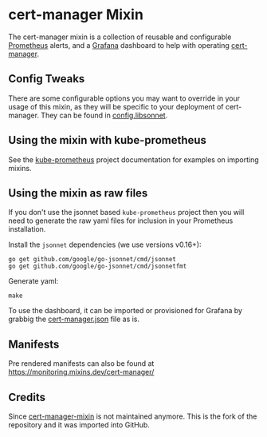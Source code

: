 # cert-manager Mixin

The cert-manager mixin is a collection of reusable and configurable [Prometheus](https://prometheus.io/) alerts, and a [Grafana](https://grafana.com) dashboard to help with operating [cert-manager](https://cert-manager.io/).

## Config Tweaks

There are some configurable options you may want to override in your usage of this mixin, as they will be specific to your deployment of cert-manager. They can be found in [config.libsonnet](config.libsonnet).

## Using the mixin with kube-prometheus

See the [kube-prometheus](https://github.com/coreos/kube-prometheus#kube-prometheus)
project documentation for examples on importing mixins.

## Using the mixin as raw files

If you don't use the jsonnet based `kube-prometheus` project then you will need to
generate the raw yaml files for inclusion in your Prometheus installation.

Install the `jsonnet` dependencies (we use versions v0.16+):

```shell
go get github.com/google/go-jsonnet/cmd/jsonnet
go get github.com/google/go-jsonnet/cmd/jsonnetfmt
```

Generate yaml:

```shell
make
```

To use the dashboard, it can be imported or provisioned for Grafana by grabbig the [cert-manager.json](dashboards/cert-manager.json) file as is.

## Manifests

Pre rendered manifests can also be found at https://monitoring.mixins.dev/cert-manager/

## Credits

Since [cert-manager-mixin](https://gitlab.com/uneeq-oss/cert-manager-mixin) is not maintained anymore. This is the fork of the repository and it was imported into GitHub.
